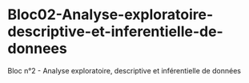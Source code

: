 # Bloc02-Analyse-exploratoire-descriptive-et-inferentielle-de-donnees
Bloc n°2 - Analyse exploratoire, descriptive et inférentielle de   données
